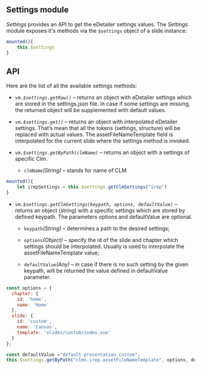 ## Settings module

*Settings* provides an API to get the eDetailer settings values. The *Settings* module exposes it's methods via the `$settings` object of a slide instance:

```js
mounted(){ 
    this.$settings 
} 
```

## API

Here are the list of all the available settings methods:

- *`vm.$settings.getRaw()`* – returns an object with eDetailer settings which are stored in the settings.json file. In case if some settings are missing, the returned object will be supplemented with default values. 

- *`vm.$settings.get()`* – returns an object with interpolated eDetailer settings. That’s mean that all the tokens (settings, structure) will be replaced with actual values. The assetFileNameTemplate field is interpolated for the current slide where the settings method is invoked.

- *`vm.$settings.getByPath(clmName)`* – returns an object with a settings of specific Clm. 
  - `clmName`_(String)_ – stands for name of CLM 

```js
mounted(){ 
    let irepSettings = this.$settings.getClmSettings("irep") 
}
```

- *`vm.$settings.getClmSettings(keypath, options, defaultValue)`* – returns an object (string) with a specific settings which are stored by defined keypath. The parameters options and defaultValue are optional.
  - `keypath`_(String)_ – determines a path to the desired settings;

  - `options`_(Object)_ – specify the id of the slide and chapter which settings should be interpolated. Usually is used to interpolate the assetFileNameTemplate value;

  - `defaultValue`_(Any)_ – in case if there is no such setting by the given keypath, will be returned the value defined in defaultValue parameter.

```js
const options = {
  chapter: { 
    id: 'home', 
    name: 'Home'
  }, 
  slide: { 
    id: 'custom', 
    name: 'Canvas', 
    template: 'slides/custom/index.vue' 
  } 
}; 

const defaultValue ="default-presentation_custom"; 
this.$settings.getByPath("clms.irep.assetFileNameTemplate", options, defaultValue);
```
